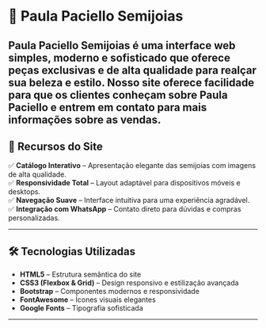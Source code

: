 # 💎 Paula Paciello Semijoias

**Paula Paciello Semijoias** é uma interface web simples, moderno e sofisticado que oferece peças exclusivas e de alta qualidade para realçar sua beleza e estilo. Nosso site oferece facilidade para que os clientes conheçam sobre Paula Paciello e entrem em contato para mais informações sobre as vendas.
---

## 🌟 Recursos do Site

✅ **Catálogo Interativo** – Apresentação elegante das semijoias com imagens de alta qualidade.  
✅ **Responsividade Total** – Layout adaptável para dispositivos móveis e desktops.  
✅ **Navegação Suave** – Interface intuitiva para uma experiência agradável.  
✅ **Integração com WhatsApp** – Contato direto para dúvidas e compras personalizadas.  

---

## 🛠️ Tecnologias Utilizadas

- **HTML5** – Estrutura semântica do site  
- **CSS3 (Flexbox & Grid)** – Design responsivo e estilização avançada  
- **Bootstrap** – Componentes modernos e responsividade  
- **FontAwesome** – Ícones visuais elegantes  
- **Google Fonts** – Tipografia sofisticada  

---


